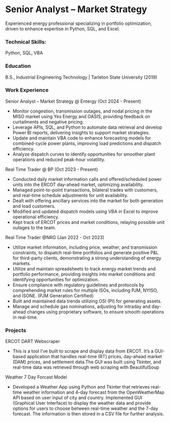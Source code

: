# Senior Analyst – Market Strategy 
Experienced energy professional specializing in portfolio optimization, driven to enhance expertise in Python, SQL, and Excel. 

### Technical Skills: 
Python, SQL, VBA

### Education 
B.S., Industrial Engineering Technology | Tarleton State University (2019)

### Work Experience 

Senior Analyst – Market Strategy @ Entergy (Oct 2024 - Present)

* Monitor congestion, transmission outages, and nodal pricing in the MISO market using Yes Energy and OASIS, providing feedback on curtailments and negative pricing.
* Leverage APIs, SQL, and Python to automate data retrieval and develop Power BI reports, delivering insights to support market strategies.
* Update and maintain VBA code to enhance forecasting models for combined-cycle power plants, improving load predictions and dispatch efficiency.
* Analyze dispatch curves to identify opportunities for smoother plant operations and reduced peak-hour volatility.

Real Time Trader @ BP (Oct 2023 - Present)

* Conducted daily market information calls and offered/scheduled power units into the ERCOT day-ahead market, optimizing availability.
* Managed point-to-point transactions, bilateral trades with customers, and real-time schedule adjustments for unit availability.
* Dealt with offering ancillary services into the market for both generation and load customers.
* Modified and updated dispatch models using VBA in Excel to improve operational efficiency.
* Kept track of ERCOT prices and market conditions, relaying possible unit outages to the team.

Real Time Trader @NRG (Jan 2022 - Oct 2023)

* Utilize market information, including price, weather, and transmission constraints, to dispatch real-time portfolios and generate positive P&L for third-party clients, demonstrating a strong understanding of energy markets.
* Utilize and maintain spreadsheets to track energy market trends and portfolio performance, providing insights into market conditions and identifying opportunities for optimization.
* Ensure compliance with regulatory guidelines and protocols by comprehending market rules for multiple ISOs, including PJM, NYISO, and ISONE. (PJM Generation Certified)
* Built and maintained data trends utilizing OSI (PI) for generating assets.
* Manage and schedule gas nominations, adjusting for intraday and day-ahead changes using proprietary software, to ensure smooth operations in real-time.

### Projects

ERCOT DART Webscraper 

* This is a tool I’ve built to scrape and display data from ERCOT. It’s a GUI-based application that handles real-time (RT) prices, day-ahead market (DAM) prices, and settlement data.The GUI was built using Tkinter, and real-time data was retrieved through web scraping with BeautifulSoup

Weather 7 Day Forcast Model

* Developed a Weather App using Python and Tkinter that retrieves real-time weather information and 4-day forecast from the OpenWeatherMap API based on user input of city and country. Implemented GUI (Graphical User Interface) to display the weather data and provide options for users to choose between real-time weather and the 7-day forecast. The information is then stored in a CSV file for further analysis. 




